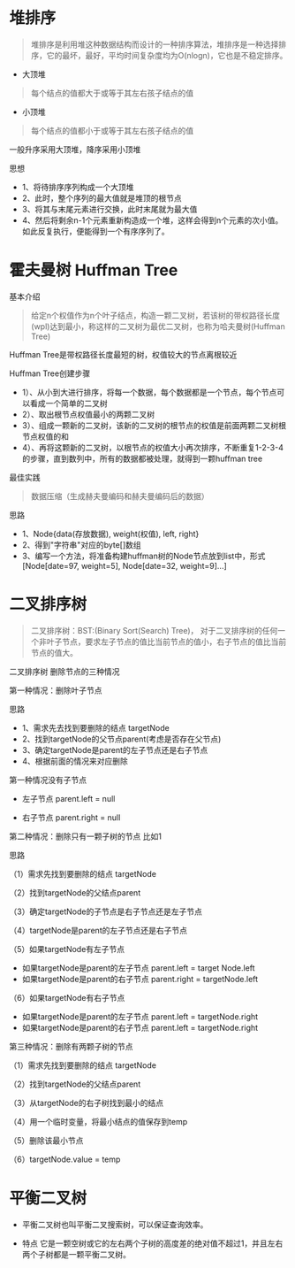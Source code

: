 # 堆排序
> 堆排序是利用堆这种数据结构而设计的一种排序算法，堆排序是一种选择排序，它的最坏，最好，平均时间复杂度均为O(nlogn)，它也是不稳定排序。

- 大顶堆
>每个结点的值都大于或等于其左右孩子结点的值

- 小顶堆
>每个结点的值都小于或等于其左右孩子结点的值

一般升序采用大顶堆，降序采用小顶堆

思想
- 1、将待排序序列构成一个大顶堆
- 2、此时，整个序列的最大值就是堆顶的根节点
- 3、将其与末尾元素进行交换，此时末尾就为最大值
- 4、然后将剩余n-1个元素重新构造成一个堆，这样会得到n个元素的次小值。如此反复执行，便能得到一个有序序列了。

# 霍夫曼树 Huffman Tree
基本介绍
> 给定n个权值作为n个叶子结点，构造一颗二叉树，若该树的带权路径长度(wpl)达到最小，称这样的二叉树为最优二叉树，也称为哈夫曼树(Huffman Tree)

Huffman Tree是带权路径长度最短的树，权值较大的节点离根较近

Huffman Tree创建步骤
- 1）、从小到大进行排序，将每一个数据，每个数据都是一个节点，每个节点可以看成一个简单的二叉树
- 2）、取出根节点权值最小的两颗二叉树
- 3）、组成一颗新的二叉树，该新的二叉树的根节点的权值是前面两颗二叉树根节点权值的和
- 4）、再将这颗新的二叉树，以根节点的权值大小再次排序，不断重复1-2-3-4的步骤，直到数列中，所有的数据都被处理，就得到一颗huffman tree

最佳实践
>数据压缩（生成赫夫曼编码和赫夫曼编码后的数据）

思路
- 1、Node{data(存放数据), weight(权值), left, right}
- 2、得到"字符串"对应的byte[]数组
- 3、编写一个方法，将准备构建huffman树的Node节点放到list中，形式[Node[date=97, weight=5], Node[date=32, weight=9]...]

# 二叉排序树
> 二叉排序树：BST:(Binary Sort(Search) Tree)， 对于二叉排序树的任何一个非叶子节点，要求左子节点的值比当前节点的值小，右子节点的值比当前节点的值大。

二叉排序树 删除节点的三种情况

第一种情况：删除叶子节点

思路
- 1、需求先去找到要删除的结点 targetNode
- 2、找到targetNode的父节点parent(考虑是否存在父节点)
- 3、确定targetNode是parent的左子节点还是右子节点
- 4、根据前面的情况来对应删除

第一种情况没有子节点

- 左子节点 parent.left = null

- 右子节点 parent.right = null

第二种情况：删除只有一颗子树的节点 比如1

思路

（1）需求先找到要删除的结点 targetNode

（2）找到targetNode的父结点parent

（3）确定targetNode的子节点是右子节点还是左子节点
 
（4）targetNode是parent的左子节点还是右子节点

（5）如果targetNode有左子节点
    
- 如果targetNode是parent的左子节点 parent.left = target Node.left
- 如果targetNode是parent的右子节点 parent.right = targetNode.left 

（6）如果targetNode有右子节点

- 如果targetNode是parent的左子节点 parent.left = targetNode.right
- 如果targetNode是parent的右子节点 parent.left = targetNode.right

第三种情况：删除有两颗子树的节点

（1）需求先找到要删除的结点 targetNode

（2）找到targetNode的父结点parent

（3）从targetNode的右子树找到最小的结点

（4）用一个临时变量，将最小结点的值保存到temp

（5）删除该最小节点

（6）targetNode.value = temp

# 平衡二叉树

- 平衡二叉树也叫平衡二叉搜索树，可以保证查询效率。

- 特点 它是一颗空树或它的左右两个子树的高度差的绝对值不超过1，并且左右两个子树都是一颗平衡二叉树。
